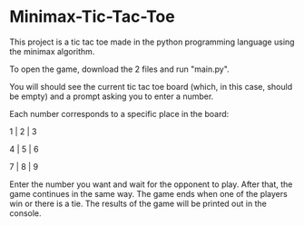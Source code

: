 # Minimax-Tic-Tac-Toe

This project is a tic tac toe made in the python programming language using the minimax algorithm.

To open the game, download the 2 files and run "main.py".

You will should see the current tic tac toe board (which, in this case, should be empty) and a prompt asking you to enter a number.

Each number corresponds to a specific place in the board:

1 | 2 | 3

4 | 5 | 6

7 | 8 | 9 

Enter the number you want and wait for the opponent to play. After that, the game continues in the same way.
The game ends when one of the players win or there is a tie. The results of the game will be printed out in the console.
